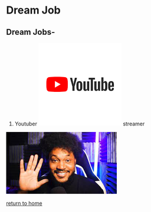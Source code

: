 # Dream Job

## Dream Jobs-


1. Youtuber
![](Images/youtube.png)
streamer

![](images/coryxkenshin.jpeg)

[return to home](./README.md)
